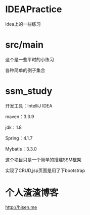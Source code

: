 # IDEAPractice
idea上的一些练习

# src/main
这个是一些平时的小练习

各种简单的例子集合

# ssm_study
开发工具：IntelliJ IDEA

maven：3.3.9

jdk：1.8

Spring：4.1.7

Mybatis：3.3.0

这个项目只是一个简单的搭建SSM框架

实现了CRUD,jsp页面是用了下bootstrap

# 个人渣渣博客
<a href="http://hisen.me" target="_blank">http://hisen.me</a>
